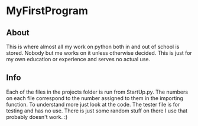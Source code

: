# MyFirstProgram

## About
This is where almost all my work on python both in and out of school is stored. Nobody but me works on it unless otherwise decided. This is just for my own education or experience and serves no actual use.

## Info
Each of the files in the projects folder is run from StartUp.py. The numbers on each file correspond to the number assigned to them in the importing function. To understand more just look at the code. The tester file is for testing and has no use. There is just some random stuff on there I use that probably doesn't work. :)
